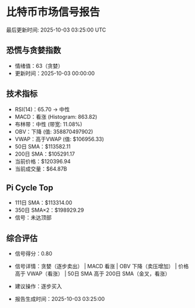 # 比特币市场信号报告

最后更新时间: 2025-10-03 03:25:00 UTC

## 恐慌与贪婪指数
- 情绪值：63（贪婪）
- 更新时间：2025-10-03 00:00:00

## 技术指标
- RSI(14)：65.70 → 中性
- MACD：看涨 (Histogram: 863.82)
- 布林带：中性 (带宽: 11.08%)
- OBV：下降 (值: 358870497902)
- VWAP：高于VWAP (值: $106956.33)
- 50日 SMA：$113582.11
- 200日 SMA：$105291.17
- 当前价格：$120396.94
- 当前成交量：$64.87B

## Pi Cycle Top
- 111日 SMA：$113314.00
- 350日 SMA×2：$198929.29
- 信号：未达顶部

## 综合评估
- 信号得分：0.80
- 信号详情：贪婪（逐步卖出） | MACD 看涨 | OBV 下降（卖压增加） | 价格高于 VWAP（看涨） | 50日 SMA 高于 200日 SMA（金叉，看涨）
- 建议操作：逐步买入

- 报告生成时间：2025-10-03 03:25:00